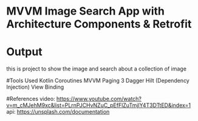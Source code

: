 # MVVM Image Search App with Architecture Components & Retrofit

# Output
this is project to show the image and search about a collection of image

#Tools Used
Kotlin Coroutines
MVVM
Paging 3
Dagger Hilt (Dependency Injection)
View Binding

#References
video: https://www.youtube.com/watch?v=m_cMJehM9xc&list=PLrnPJCHvNZuC_pEfFlZuTmjlY4T3DTtED&index=1
api: https://unsplash.com/documentation




